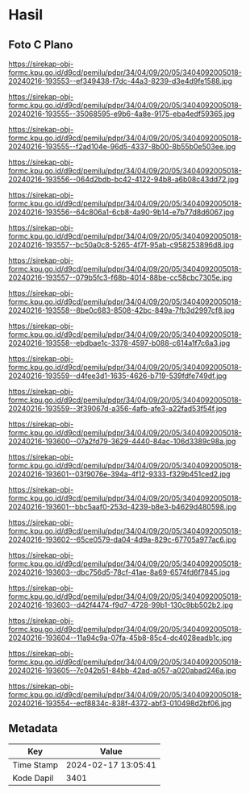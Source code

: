 # Hasil

## Foto C Plano

https://sirekap-obj-formc.kpu.go.id/d9cd/pemilu/pdpr/34/04/09/20/05/3404092005018-20240216-193553--ef349438-f7dc-44a3-8239-d3e4d9fe1588.jpg

https://sirekap-obj-formc.kpu.go.id/d9cd/pemilu/pdpr/34/04/09/20/05/3404092005018-20240216-193555--35068595-e9b6-4a8e-9175-eba4edf59365.jpg

https://sirekap-obj-formc.kpu.go.id/d9cd/pemilu/pdpr/34/04/09/20/05/3404092005018-20240216-193555--f2ad104e-96d5-4337-8b00-8b55b0e503ee.jpg

https://sirekap-obj-formc.kpu.go.id/d9cd/pemilu/pdpr/34/04/09/20/05/3404092005018-20240216-193556--064d2bdb-bc42-4122-94b8-a6b08c43dd72.jpg

https://sirekap-obj-formc.kpu.go.id/d9cd/pemilu/pdpr/34/04/09/20/05/3404092005018-20240216-193556--64c806a1-6cb8-4a90-9b14-e7b77d8d6067.jpg

https://sirekap-obj-formc.kpu.go.id/d9cd/pemilu/pdpr/34/04/09/20/05/3404092005018-20240216-193557--bc50a0c8-5265-4f7f-95ab-c958253896d8.jpg

https://sirekap-obj-formc.kpu.go.id/d9cd/pemilu/pdpr/34/04/09/20/05/3404092005018-20240216-193557--079b5fc3-f68b-4014-88be-cc58cbc7305e.jpg

https://sirekap-obj-formc.kpu.go.id/d9cd/pemilu/pdpr/34/04/09/20/05/3404092005018-20240216-193558--8be0c683-8508-42bc-849a-7fb3d2997cf8.jpg

https://sirekap-obj-formc.kpu.go.id/d9cd/pemilu/pdpr/34/04/09/20/05/3404092005018-20240216-193558--ebdbae1c-3378-4597-b088-c614a1f7c6a3.jpg

https://sirekap-obj-formc.kpu.go.id/d9cd/pemilu/pdpr/34/04/09/20/05/3404092005018-20240216-193559--d4fee3d1-1635-4626-b719-539fdfe749df.jpg

https://sirekap-obj-formc.kpu.go.id/d9cd/pemilu/pdpr/34/04/09/20/05/3404092005018-20240216-193559--3f39067d-a356-4afb-afe3-a22fad53f54f.jpg

https://sirekap-obj-formc.kpu.go.id/d9cd/pemilu/pdpr/34/04/09/20/05/3404092005018-20240216-193600--07a2fd79-3629-4440-84ac-106d3389c98a.jpg

https://sirekap-obj-formc.kpu.go.id/d9cd/pemilu/pdpr/34/04/09/20/05/3404092005018-20240216-193601--03f9076e-394a-4f12-9333-f329b451ced2.jpg

https://sirekap-obj-formc.kpu.go.id/d9cd/pemilu/pdpr/34/04/09/20/05/3404092005018-20240216-193601--bbc5aaf0-253d-4239-b8e3-b4629d480598.jpg

https://sirekap-obj-formc.kpu.go.id/d9cd/pemilu/pdpr/34/04/09/20/05/3404092005018-20240216-193602--65ce0579-da04-4d9a-829c-67705a977ac6.jpg

https://sirekap-obj-formc.kpu.go.id/d9cd/pemilu/pdpr/34/04/09/20/05/3404092005018-20240216-193603--dbc756d5-78cf-41ae-8a69-6574fd6f7845.jpg

https://sirekap-obj-formc.kpu.go.id/d9cd/pemilu/pdpr/34/04/09/20/05/3404092005018-20240216-193603--d42f4474-f9d7-4728-99b1-130c9bb502b2.jpg

https://sirekap-obj-formc.kpu.go.id/d9cd/pemilu/pdpr/34/04/09/20/05/3404092005018-20240216-193604--11a94c9a-07fa-45b8-85c4-dc4028eadb1c.jpg

https://sirekap-obj-formc.kpu.go.id/d9cd/pemilu/pdpr/34/04/09/20/05/3404092005018-20240216-193605--7c042b51-84bb-42ad-a057-a020abad246a.jpg

https://sirekap-obj-formc.kpu.go.id/d9cd/pemilu/pdpr/34/04/09/20/05/3404092005018-20240216-193554--ecf8834c-838f-4372-abf3-010498d2bf06.jpg


## Metadata

| Key        | Value               |
| ---------- | ------------------- |
| Time Stamp | 2024-02-17 13:05:41 |
| Kode Dapil | 3401                |




